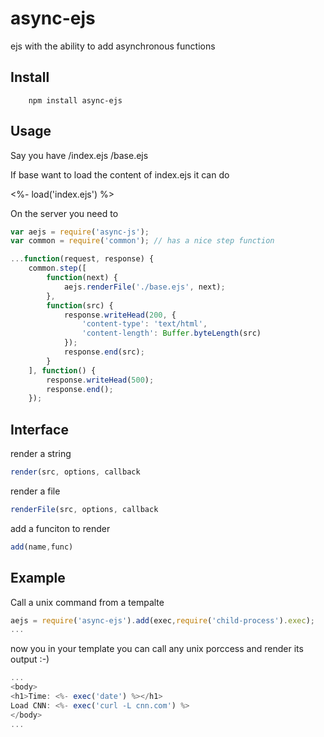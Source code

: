 # async-ejs
ejs with the ability to add asynchronous functions

## Install 
	    
		npm install async-ejs

## Usage

Say you have 
/index.ejs
/base.ejs

If base want to load the content of index.ejs it can do

<%- load('index.ejs') %>

On the server you need to 

``` js
var aejs = require('async-js');
var common = require('common'); // has a nice step function

...function(request, response) {
	common.step([
		function(next) {
			aejs.renderFile('./base.ejs', next);
		},
		function(src) {
			response.writeHead(200, {
				'content-type': 'text/html',
				'content-length': Buffer.byteLength(src)
			});
			response.end(src);
		}
	], function() {
		response.writeHead(500);
		response.end();
	});
```	

## Interface

render a string

``` js
render(src, options, callback
```

render a file

``` js
renderFile(src, options, callback
```

add a funciton to render
``` js
add(name,func)
```

## Example

Call a unix command from a tempalte

``` js
aejs = require('async-ejs').add(exec,require('child-process').exec);
...
```

now you in your template you can call any unix porccess and render its output :-) 
``` js
...
<body>
<h1>Time: <%- exec('date') %></h1>
Load CNN: <%- exec('curl -L cnn.com') %>
</body>
...
```